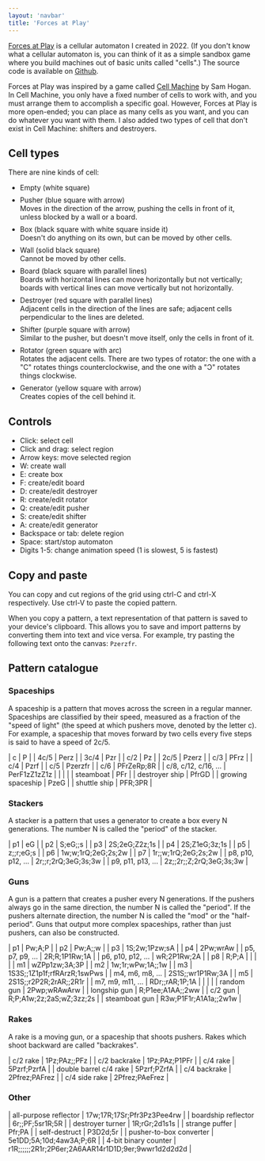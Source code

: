 ```yaml
---
layout: 'navbar'
title: 'Forces at Play'
---
```


<style>
  table {
    border-collapse: collapse;
  }

  td {
    padding-right: 50px;
    border-top: 1px solid lightgray;
    border-bottom: 1px solid lightgray;
  }

  li p {
    margin: 8px 0;
  }
</style>

[Forces at Play](/games/forces-at-play) is a cellular automaton I created in 2022. (If you don't know what a cellular automaton is, you can think of it as a simple sandbox game where you build machines out of basic units called "cells".) The source code is available on [Github](https://github.com/UnaryPlus/forces-at-play).

Forces at Play was inspired by a game called [Cell Machine](https://samhogan.itch.io/cell-machine) by Sam Hogan. In Cell Machine, you only have a fixed number of cells to work with, and you must arrange them to accomplish a specific goal. However, Forces at Play is more open-ended; you can place as many cells as you want, and you can do whatever you want with them. I also added two types of cell that don't exist in Cell Machine: shifters and destroyers.

## Cell types

There are nine kinds of cell:

* Empty (white square)

* Pusher (blue square with arrow)\
  Moves in the direction of the arrow, pushing the cells in front of it, unless blocked by a wall or a board.

* Box (black square with white square inside it)\
  Doesn't do anything on its own, but can be moved by other cells.

* Wall (solid black square)\
  Cannot be moved by other cells.

* Board (black square with parallel lines)\
  Boards with horizontal lines can move horizontally but not vertically; boards with vertical lines can move vertically but not horizontally.

* Destroyer (red square with parallel lines)\
  Adjacent cells in the direction of the lines are safe; adjacent cells perpendicular to the lines are deleted.

* Shifter (purple square with arrow)\
  Similar to the pusher, but doesn't move itself, only the cells in front of it.

* Rotator (green square with arc)\
  Rotates the adjacent cells. There are two types of rotator: the one with a "C" rotates things counterclockwise, and the one with a "Ɔ" rotates things clockwise.

* Generator (yellow square with arrow)\
  Creates copies of the cell behind it.

## Controls

* Click: select cell
* Click and drag: select region
* Arrow keys: move selected region
* W: create wall
* E: create box
* F: create/edit board
* D: create/edit destroyer
* R: create/edit rotator
* Q: create/edit pusher
* S: create/edit shifter
* A: create/edit generator
* Backspace or tab: delete region
* Space: start/stop automaton
* Digits 1-5: change animation speed (1 is slowest, 5 is fastest)

## Copy and paste

You can copy and cut regions of the grid using ctrl-C and ctrl-X respectively.
Use ctrl-V to paste the copied pattern.

When you copy a pattern, a text representation of that pattern is saved to your
device's clipboard. This allows you to save and import patterns by converting
them into text and vice versa. For example, try pasting the following text
onto the canvas: `Pzerzfr`.

## Pattern catalogue

### Spaceships

A spaceship is a pattern that moves across the screen in a regular manner. Spaceships are classified by their speed, measured as a fraction of the "speed of light" (the speed at which pushers move, denoted by the letter c). For example, a spaceship that moves forward by two cells every five steps is said to have a speed of 2c/5.

| c | P |
| 4c/5 | Perz |
| 3c/4 | Pzr |
| c/2 | Pz |
| 2c/5 | Pzerz |
| c/3 | PFrz |
| c/4 | Pzrf |
| c/5 | Pzerzfr |
| c/6 | PFrZeRp;8R |
| c/8, c/12, c/16, ... | PerF1zZ1zZ1z |
| | |
| steamboat | PFr |
| destroyer ship | PfrGD |
| growing spaceship | PzeG |
| shuttle ship | PFR;3PR |

### Stackers

A stacker is a pattern that uses a generator to create a box every N generations. The number N is called the "period" of the stacker.

| p1 | eG |
| p2 | S;eG;;s |
| p3 | 2S;2eG;Z2z;1s |
| p4 | 2S;Z1eG;3z;1s |
| p5 | z;;r;eG;s |
| p6 | 1w;w;1rQ;2eG;2s;2w |
| p7 | 1r;;w;1rQ;2eG;2s;2w |
| p8, p10, p12, ... | 2r;;r;2rQ;3eG;3s;3w |
| p9, p11, p13, ... | 2z;;2r;;Z;2rQ;3eG;3s;3w |

### Guns

A gun is a pattern that creates a pusher every N generations. If the pushers always go in the same direction, the number N is called the "period". If the pushers alternate direction, the number N is called the "mod" or the "half-period". Guns that output more complex spaceships, rather than just pushers, can also be constructed.

| p1 | Pw;A;P |
| p2 | Pw;A;;w |
| p3 | 1S;2w;1Pzw;sA |
| p4 | 2Pw;wrAw |
| p5, p7, p9, ... | 2R;R;1P1Rw;1A |
| p6, p10, p12, ... | wR;2P1Rw;2A |
| p8 | R;P;A |
| | |
| m1 | wZPp1zw;3A;3P |
| m2 | 1w;1r;wPw;1A;;1w |
| m3 | 1S3S;;1Z1p1f;rfRArzR;1swPws |
| m4, m6, m8, ... | 2S1S;;wr1P1Rw;3A |
| m5 | 2S1S;;r2P2R;2rAR;;2R1r |
| m7, m9, m11, ... | RDr;;rAR;1P;1A |
| | |
| random gun | 2Pwp;wRAwArw |
| longship gun | R;P1ee;A1AA;;2ww |
| c/2 gun | R;P;A1w;2z;2aS;wZ;3zz;2s |
| steamboat gun | R3w;P1F1r;A1A1a;;2w1w |

### Rakes

A rake is a moving gun, or a spaceship that shoots pushers. Rakes which shoot backward are called "backrakes".

| c/2 rake | 1Pz;PAz;;PFz |
| c/2 backrake | 1Pz;PAz;P1PFr |
| c/4 rake | 5Pzrf;PzrfA |
| double barrel c/4 rake | 5Pzrf;PZrfA |
| c/4 backrake | 2Pfrez;PAFrez |
| c/4 side rake | 2Pfrez;PAeFrez |

### Other

| all-purpose reflector | 17w;17R;17Sr;Pfr3Pz3Pee4rw |
| boardship reflector | 6r;;PF;5sr1R;5R |
| destroyer turner | 1R;rGr;2d1s1s |
| strange puffer | Pfr;PA |
| self-destruct | P3D2d;5r |
| pusher-to-box converter | 5e1DD;5A;10d;4aw3A;P;6R |
| 4-bit binary counter | r1R;;;;;;2R1r;2P6er;2A6AAR14r1D1D;9er;9wwr1d2d2d2d |
